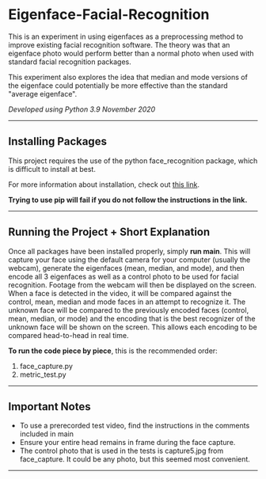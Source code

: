 # Eigenface-Facial-Recognition
This is an experiment in using eigenfaces as a preprocessing method to improve existing facial recognition software. The theory was that an eigenface photo would perform better than a normal photo when used with standard facial recognition packages.

This experiment also explores the idea that median and mode versions of the eigenface could potentially be more effective than the standard "average eigenface".

*Developed using Python 3.9*
*November 2020*
___

## Installing Packages
This project requires the use of the python face_recognition package, which is difficult to install at best.

For more information about installation, check out [this link](https://pypi.org/project/face-recognition/).

**Trying to use pip will fail if you do not follow the instructions in the link.**

___

## Running the Project + Short Explanation
Once all packages have been installed properly, simply **run main**. This will capture your face using the default camera for your computer (usually the webcam), generate the eigenfaces (mean, median, and mode), and then encode all 3 eigenfaces as well as a control photo to be used for facial recognition. Footage from the webcam will then be displayed on the screen. When a face is detected in the video, it will be compared against the control, mean, median and mode faces in an attempt to recognize it. The unknown face will be compared to the previously encoded faces (control, mean, median, or mode) and the encoding that is the best recognizer of the unknown face will be shown on the screen. This allows each encoding to be compared head-to-head in real time.

**To run the code piece by piece**, this is the recommended order:
1. face_capture.py
2. metric_test.py

___

## Important Notes
+ To use a prerecorded test video, find the instructions in the comments included in main
+ Ensure your entire head remains in frame during the face capture.
+ The control photo that is used in the tests is capture5.jpg from face_capture. It could be any photo, but this seemed most convenient.

___
